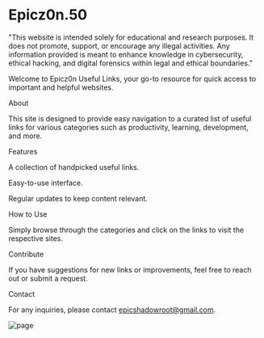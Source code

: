 # Epicz0n.50

"This website is intended solely for educational and research purposes. It does not promote, support, or encourage any illegal activities. Any information provided is meant to enhance knowledge in cybersecurity, ethical hacking, and digital forensics within legal and ethical boundaries."

Welcome to Epicz0n Useful Links, your go-to resource for quick access to important and helpful websites.

About

This site is designed to provide easy navigation to a curated list of useful links for various categories such as productivity, learning, development, and more.

Features

A collection of handpicked useful links.

Easy-to-use interface.

Regular updates to keep content relevant.

How to Use

Simply browse through the categories and click on the links to visit the respective sites.

Contribute

If you have suggestions for new links or improvements, feel free to reach out or submit a request.

Contact

For any inquiries, please contact epicshadowroot@gmail.com.

![page](https://github.com/user-attachments/assets/63f45040-1a90-4494-ae39-03525837e2ea)
